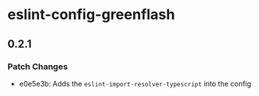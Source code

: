 # eslint-config-greenflash

## 0.2.1

### Patch Changes

- e0e5e3b: Adds the `eslint-import-resolver-typescript` into the config
